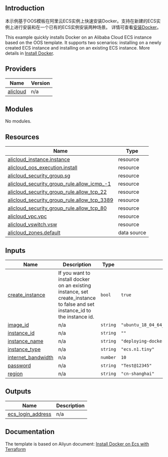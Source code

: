 ## Introduction

<!-- DOCS_DESCRIPTION_CN -->
本示例基于OOS模板在阿里云ECS实例上快速安装Docker。支持在新建的ECS实例上进行安装和在一个已有的ECS实例安装两种场景。
详情可查看[安装Docker](https://help.aliyun.com/zh/ecs/use-cases/install-and-use-docker-on-a-linux-ecs-instance)。
<!-- DOCS_DESCRIPTION_CN -->

<!-- DOCS_DESCRIPTION_EN -->
This example quickly installs Docker on an Alibaba Cloud ECS instance based on the OOS template. 
It supports two scenarios: installing on a newly created ECS instance and installing on an existing ECS instance.
More details in [Install Docker](https://www.alibabacloud.com/help/zh/ecs/use-cases/install-and-use-docker-on-a-linux-ecs-instance).
<!-- DOCS_DESCRIPTION_EN -->

## Providers

| Name | Version |
|------|---------|
| <a name="provider_alicloud"></a> [alicloud](#provider\_alicloud) | n/a |

## Modules

No modules.

## Resources

| Name | Type |
|------|------|
| [alicloud_instance.instance](https://registry.terraform.io/providers/hashicorp/alicloud/latest/docs/resources/instance) | resource |
| [alicloud_oos_execution.install](https://registry.terraform.io/providers/hashicorp/alicloud/latest/docs/resources/oos_execution) | resource |
| [alicloud_security_group.sg](https://registry.terraform.io/providers/hashicorp/alicloud/latest/docs/resources/security_group) | resource |
| [alicloud_security_group_rule.allow_icmp_-1](https://registry.terraform.io/providers/hashicorp/alicloud/latest/docs/resources/security_group_rule) | resource |
| [alicloud_security_group_rule.allow_tcp_22](https://registry.terraform.io/providers/hashicorp/alicloud/latest/docs/resources/security_group_rule) | resource |
| [alicloud_security_group_rule.allow_tcp_3389](https://registry.terraform.io/providers/hashicorp/alicloud/latest/docs/resources/security_group_rule) | resource |
| [alicloud_security_group_rule.allow_tcp_80](https://registry.terraform.io/providers/hashicorp/alicloud/latest/docs/resources/security_group_rule) | resource |
| [alicloud_vpc.vpc](https://registry.terraform.io/providers/hashicorp/alicloud/latest/docs/resources/vpc) | resource |
| [alicloud_vswitch.vsw](https://registry.terraform.io/providers/hashicorp/alicloud/latest/docs/resources/vswitch) | resource |
| [alicloud_zones.default](https://registry.terraform.io/providers/hashicorp/alicloud/latest/docs/data-sources/zones) | data source |

## Inputs

| Name | Description | Type | Default | Required |
|------|-------------|------|---------|:--------:|
| <a name="input_create_instance"></a> [create\_instance](#input\_create\_instance) | If you want to install docker on an existing instance, set create\_instance to false and set instance\_id to the instance id. | `bool` | `true` | no |
| <a name="input_image_id"></a> [image\_id](#input\_image\_id) | n/a | `string` | `"ubuntu_18_04_64_20G_alibase_20190624.vhd"` | no |
| <a name="input_instance_id"></a> [instance\_id](#input\_instance\_id) | n/a | `string` | `""` | no |
| <a name="input_instance_name"></a> [instance\_name](#input\_instance\_name) | n/a | `string` | `"deploying-docker"` | no |
| <a name="input_instance_type"></a> [instance\_type](#input\_instance\_type) | n/a | `string` | `"ecs.n1.tiny"` | no |
| <a name="input_internet_bandwidth"></a> [internet\_bandwidth](#input\_internet\_bandwidth) | n/a | `number` | `10` | no |
| <a name="input_password"></a> [password](#input\_password) | n/a | `string` | `"Test@12345"` | no |
| <a name="input_region"></a> [region](#input\_region) | n/a | `string` | `"cn-shanghai"` | no |

## Outputs

| Name | Description |
|------|-------------|
| <a name="output_ecs_login_address"></a> [ecs\_login\_address](#output\_ecs\_login\_address) | n/a |
<!-- END_TF_DOCS -->

## Documentation
<!-- docs-link -->

The template is based on Aliyun document: [Install Docker on Ecs with Terraform](https://help.aliyun.com/zh/ecs/use-cases/install-and-use-docker-on-a-linux-ecs-instance)

<!-- docs-link -->